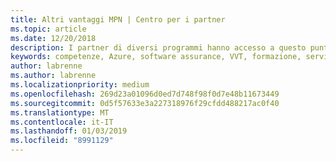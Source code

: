 ```yaml
---
title: Altri vantaggi MPN | Centro per i partner
ms.topic: article
ms.date: 12/20/2018
description: I partner di diversi programmi hanno accesso a questo punto nel centro per i Partner
keywords: competenze, Azure, software assurance, VVT, formazione, servizi di pianificazione
author: labrenne
ms.author: labrenne
ms.localizationpriority: medium
ms.openlocfilehash: 269d23a01096d0ed7d748f98f0d7e48b11673449
ms.sourcegitcommit: 0d5f57633e3a227318976f29cfdd488217ac0f40
ms.translationtype: MT
ms.contentlocale: it-IT
ms.lasthandoff: 01/03/2019
ms.locfileid: "8991129"
---
```

